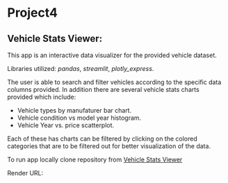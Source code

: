 # Project4

## Vehicle Stats Viewer:

This app is an interactive data visualizer for the provided vehicle dataset.

Libraries utilized: *pandas*,  *streamlit*,  *plotly_express*.

The user is able to search and filter vehicles according to the specific data columns provided.
In addition there are several vehicle stats charts provided which include:

- Vehicle types by manufaturer bar chart.
- Vehicle condition vs model year histogram.
- Vehicle Year vs. price scatterplot.

Each of these has charts can be filtered by clicking on the colored categories that are to be filtered out for better visualization of the data.
 
To run app locally clone repository from [Vehicle Stats Viewer](https://github.com/dancortes992/Project4.git)

Render URL:
